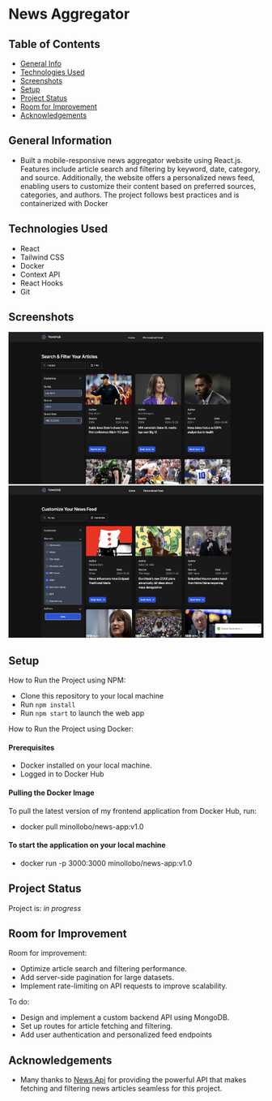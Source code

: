 # News Aggregator

## Table of Contents
* [General Info](#general-information)
* [Technologies Used](#technologies-used)
* [Screenshots](#screenshots)
* [Setup](#setup)
* [Project Status](#project-status)
* [Room for Improvement](#room-for-improvement)
* [Acknowledgements](#acknowledgements)


## General Information
- Built a mobile-responsive news aggregator website using React.js. Features include article search and filtering by keyword, date, category, and source. Additionally, the website offers a personalized news feed, enabling users to customize their content based on preferred sources, categories, and authors. The project follows best practices and is containerized with Docker 


## Technologies Used
- React
- Tailwind CSS
- Docker
- Context API
- React Hooks
- Git

## Screenshots
<img src="https://raw.githubusercontent.com/minollobo/news-aggregator/refs/heads/main/project-home-ss.png" alt="Desktop" height="300px"> <img src="https://raw.githubusercontent.com/minollobo/news-aggregator/refs/heads/main/project-personalised-ss.png" alt="Phone" height="300px">


## Setup
How to Run the Project using NPM:
- Clone this repository to your local machine
- Run `npm install`
- Run `npm start` to launch the web app


How to Run the Project using Docker:
#### Prerequisites
- Docker installed on your local machine.
- Logged in to Docker Hub

#### Pulling the Docker Image
To pull the latest version of my frontend application from Docker Hub, run:

- docker pull minollobo/news-app:v1.0

#### To start the application on your local machine
- docker run -p 3000:3000 minollobo/news-app:v1.0


## Project Status
Project is: _in progress_


## Room for Improvement

Room for improvement:
- Optimize article search and filtering performance.
- Add server-side pagination for large datasets.
- Implement rate-limiting on API requests to improve scalability.

To do:
- Design and implement a custom backend API using MongoDB.
- Set up routes for article fetching and filtering.
- Add user authentication and personalized feed endpoints


## Acknowledgements
- Many thanks to [News Api](https://newsapi.org/) for providing the powerful API that makes fetching and filtering news articles seamless for this project.
